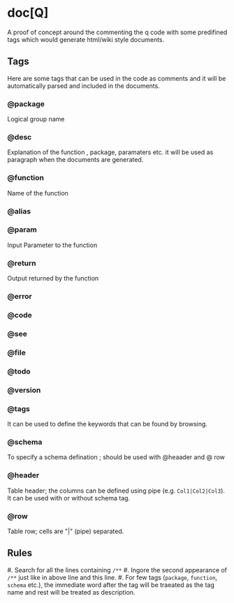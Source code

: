 # doc[Q]
A proof of concept around the commenting the q code with some predifined tags which would generate html/wiki style documents.

## Tags

Here are some tags that can be used in the code as comments and it will be automatically parsed and included in the documents.

### @package
Logical group name 

### @desc
Explanation of the function , package, paramaters etc. it will be used as paragraph when the documents are generated.

### @function
Name of the function 

### @alias

### @param
Input Parameter to the function

### @return
Output returned by the function

### @error

### @code

### @see

### @file

### @todo

### @version

### @tags
It can be used to define the keywords that can be found by browsing.  

### @schema
To specify a schema defination ; should be used with @heaader and @ row

### @header
Table header; the columns can be defined using pipe (e.g. `Col1|Col2|Col3`).
It can be used with or without schema tag.

### @row 
Table row; cells are "|" (pipe) separated.


## Rules
#. Search for all the lines containing `/**`
#. Ingore the second appearance of `/**` just like in above line and this line.
#. For few tags (`package`, `function`, `schema` etc.), the immediate word after the tag will be traeated as the tag name and rest will be treated as description.
